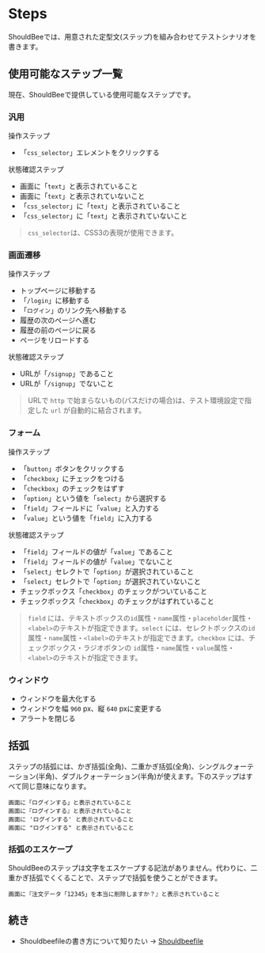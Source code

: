# Steps

ShouldBeeでは、用意された定型文(ステップ)を組み合わせてテストシナリオを書きます。

## 使用可能なステップ一覧

現在、ShouldBeeで提供している使用可能なステップです。

### 汎用

操作ステップ

* 「`css_selector`」エレメントをクリックする

状態確認ステップ

* 画面に「`text`」と表示されていること
* 画面に「`text`」と表示されていないこと
* 「`css_selector`」に「`text`」と表示されていること
* 「`css_selector`」に「`text`」と表示されていないこと

> `css_selector`は、CSS3の表現が使用できます。

### 画面遷移

操作ステップ

* トップページに移動する
* 「`/login`」に移動する
* 「`ログイン`」のリンク先へ移動する
* 履歴の次のページヘ進む
* 履歴の前のページに戻る
* ページをリロードする

状態確認ステップ

* URLが「`/signup`」であること
* URLが「`/signup`」でないこと

> URLで `http` で始まらないもの(パスだけの場合)は、テスト環境設定で指定した `url` が自動的に結合されます。

### フォーム

操作ステップ

* 「`button`」ボタンをクリックする
* 「`checkbox`」にチェックをつける
* 「`checkbox`」のチェックをはずす
* 「`option`」という値を「`select`」から選択する
* 「`field`」フィールドに「`value`」と入力する
* 「`value`」という値を「`field`」に入力する

状態確認ステップ

* 「`field`」フィールドの値が「`value`」であること
* 「`field`」フィールドの値が「`value`」でないこと
* 「`select`」セレクトで「`option`」が選択されていること
* 「`select`」セレクトで「`option`」が選択されていないこと
* チェックボックス「`checkbox`」のチェックがついていること
* チェックボックス「`checkbox`」のチェックがはずれていること


> `field` には、テキストボックスの`id`属性・`name`属性・`placeholder`属性・`<label>`のテキストが指定できます。`select` には、セレクトボックスの`id`属性・`name`属性・`<label>`のテキストが指定できます。`checkbox` には、チェックボックス・ラジオボタンの `id`属性・`name`属性・`value`属性・`<label>`のテキストが指定できます。

### ウィンドウ

* ウィンドウを最大化する
* ウィンドウを幅 `960` px、縦 `640` pxに変更する
* アラートを閉じる


## 括弧

ステップの括弧には、かぎ括弧(全角)、二重かぎ括弧(全角)、シングルクォーテーション(半角)、ダブルクォーテーション(半角)が使えます。下のステップはすべて同じ意味になります。

```
画面に「ログインする」と表示されていること
画面に『ログインする』と表示されていること
画面に 'ログインする' と表示されていること
画面に "ログインする" と表示されていること
```

### 括弧のエスケープ

ShouldBeeのステップは文字をエスケープする記法がありません。代わりに、二重かぎ括弧でくくることで、ステップで括弧を使うことができます。

```
画面に『注文データ「12345」を本当に削除しますか？』と表示されていること
```

## 続き

* Shouldbeefileの書き方について知りたい → [Shouldbeefile]

[Shouldbeefile]: https://github.com/shouldbee/shouldbee/blob/master/shouldbeefile.md
